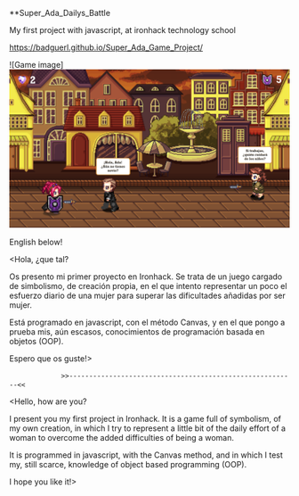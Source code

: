
**Super_Ada_Dailys_Battle

My first project with javascript, at ironhack technology school

https://badguerl.github.io/Super_Ada_Game_Project/

![Game image]
<img src="https://github.com/BadGuerl/Super_Ada_Game_Project/blob/master/assets/img/previsualizacion.png">

English below!

<Hola, ¿que tal?

Os presento mi primer proyecto en Ironhack. Se trata de un juego cargado de simbolismo, de creación propia, en el que intento representar un poco el esfuerzo diario de una mujer para superar las dificultades añadidas por ser mujer.

Está programado en javascript, con el método Canvas, y en el que pongo a prueba mis, aún escasos, conocimientos de programación basada en objetos (OOP).

Espero que os guste!>

                 >>---------------------------------------------------------<<

<Hello, how are you?

I present you my first project in Ironhack. It is a game full of symbolism, of my own creation, in which I try to represent a little bit of the daily effort of a woman to overcome the added difficulties of being a woman.

It is programmed in javascript, with the Canvas method, and in which I test my, still scarce, knowledge of object based programming (OOP).

I hope you like it!>
